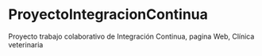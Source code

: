 # ProyectoIntegracionContinua
Proyecto trabajo colaborativo de Integración Continua,  pagina Web, Clínica veterinaria

